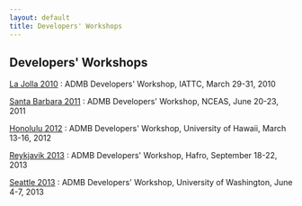 ```yaml
---
layout: default
title: Developers' Workshops
---
```


Developers' Workshops
---------------------

[La Jolla 2010](la-jolla-2010/)
: ADMB Developers' Workshop, IATTC, March 29-31, 2010

[Santa Barbara 2011](santa-barbara-2011/)
: ADMB Developers' Workshop, NCEAS, June 20-23, 2011

[Honolulu 2012](honolulu-2012/)
: ADMB Developers' Workshop, University of Hawaii, March 13-16, 2012

[Reykjavik 2013](reykjavik-2013/)
: ADMB Developers' Workshop, Hafro, September 18-22, 2013

[Seattle 2013](seattle-2013/)
: ADMB Developers' Workshop, University of Washington, June 4-7, 2013
